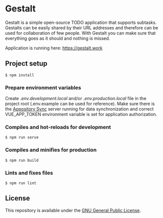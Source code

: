 # Gestalt

Gestalt is a simple open-source TODO application that supports subtasks. Gestalts can be easily shared by their URL addresses and therefore can be used for collaboration of few people. With Gestalt you can make sure that everything goes as it should and nothing is missed.

Application is running here: https://gestalt.work

## Project setup

    $ npm install

### Prepare environment variables

Create *.env.development.local* and/or *.env.production.local* file in the project root (.env.example can be used for reference). Make sure there is the [Appository Sync](https://github.com/andrew-markin/appository-sync) server running for data synchronization and correct VUE_APP_TOKEN environment variable is set for application authorization.

### Compiles and hot-reloads for development

    $ npm run serve

### Compiles and minifies for production

    $ npm run build

### Lints and fixes files

    $ npm run lint

## License

This repository is available under the [GNU General Public License](./LICENSE).
